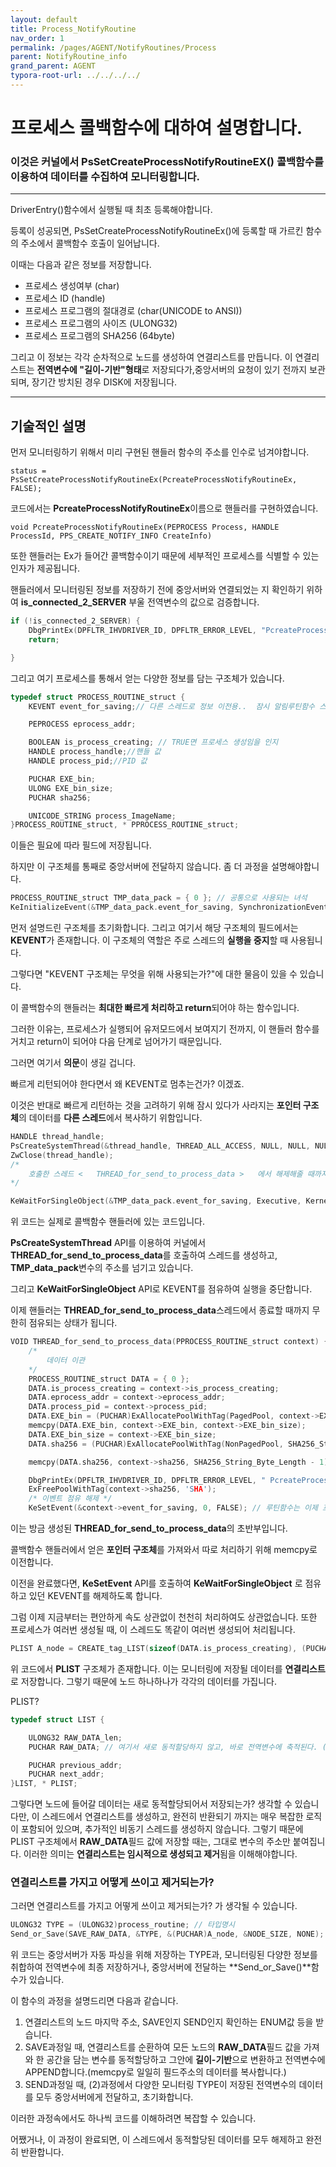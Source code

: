 ```yaml
---
layout: default
title: Process_NotifyRoutine
nav_order: 1
permalink: /pages/AGENT/NotifyRoutines/Process
parent: NotifyRoutine_info
grand_parent: AGENT
typora-root-url: ../../../../
---
```


# **프로세스 콜백함수에 대하여 설명합니다.**

### 이것은 커널에서 PsSetCreateProcessNotifyRoutineEX() 콜백함수를 이용하여 데이터를 수집하여 모니터링합니다.

---

DriverEntry()함수에서 실행될 때 최초 등록해야합니다. <br>

등록이 성공되면, PsSetCreateProcessNotifyRoutineEx()에 등록할 때 가르킨 함수의 주소에서 콜백함수 호출이 일어납니다.<br>

이때는 다음과 같은 정보를 저장합니다. 



- 프로세스 생성여부 (char)
- 프로세스 ID (handle)
- 프로세스 프로그램의 절대경로 (char(UNICODE to ANSI))
- 프로세스 프로그램의 사이즈 (ULONG32)
- 프로세스 프로그램의 SHA256 (64byte)



그리고 이 정보는 각각 순차적으로 노드를 생성하여 연결리스트를 만듭니다. 이 연결리스트는 **전역변수에 "길이-기반"형태**로 저장되다가,중앙서버의 요청이 있기 전까지 보관되며, 장기간 방치된 경우 DISK에 저장됩니다.

---

## 기술적인 설명<br>

 먼저 모니터링하기 위해서 미리 구현된 핸들러 함수의 주소를 인수로 넘겨야합니다.

`status = PsSetCreateProcessNotifyRoutineEx(PcreateProcessNotifyRoutineEx, FALSE);`

코드에서는 **PcreateProcessNotifyRoutineEx**이름으로 핸들러를 구현하였습니다.<br>

`void PcreateProcessNotifyRoutineEx(PEPROCESS Process, HANDLE ProcessId, PPS_CREATE_NOTIFY_INFO CreateInfo)`

또한 핸들러는 Ex가 들어간 콜백함수이기 때문에 세부적인 프로세스를 식별할 수 있는 인자가 제공됩니다. <br>



핸들러에서 모니터링된 정보를 저장하기 전에 중앙서버와 연결되었는 지 확인하기 위하여 **is_connected_2_SERVER** 부울 전역변수의 값으로 검증합니다. <br>

```c
if (!is_connected_2_SERVER) {
	DbgPrintEx(DPFLTR_IHVDRIVER_ID, DPFLTR_ERROR_LEVEL, "PcreateProcessNotifyRoutineEx -> is_connected_2_SERVER 값: FALSE \n");
	return;

}
```

그리고 여기 프로세스를 통해서 얻는 다양한 정보를 담는 구조체가 있습니다.<br>

```c
typedef struct PROCESS_ROUTINE_struct {
	KEVENT event_for_saving;// 다른 스레드로 정보 이전용..  잠시 알림루틴함수 스레드의 흐름을 얼리기 위함

	PEPROCESS eprocess_addr;

	BOOLEAN is_process_creating; // TRUE면 프로세스 생성임을 인지
	HANDLE process_handle;//핸들 값
	HANDLE process_pid;//PID 값

	PUCHAR EXE_bin;
	ULONG EXE_bin_size;
	PUCHAR sha256;

	UNICODE_STRING process_ImageName;
}PROCESS_ROUTINE_struct, * PPROCESS_ROUTINE_struct;
```

이들은 필요에 따라 필드에 저장됩니다. <br>

하지만 이 구조체를 통째로 중앙서버에 전달하지 않습니다. 좀 더 과정을 설명해야합니다. <br>

```c
PROCESS_ROUTINE_struct TMP_data_pack = { 0 }; // 공통으로 사용되는 녀석
KeInitializeEvent(&TMP_data_pack.event_for_saving, SynchronizationEvent, FALSE);// 이벤트 초기화 [1/?]
```

먼저 설명드린 구조체를 초기화합니다. 그리고 여기서 해당 구조체의 필드에서는 **KEVENT**가 존재합니다. 이 구조체의 역할은 주로 스레드의 **실행을 중지**할 때 사용됩니다. <br>

그렇다면 "KEVENT 구조체는 무엇을 위해 사용되는가?"에 대한 물음이 있을 수 있습니다. <br>

이 콜백함수의 핸들러는 **최대한 빠르게 처리하고 return**되어야 하는 함수입니다. <br>

그러한 이유는, 프로세스가 실행되어 유저모드에서 보여지기 전까지, 이 핸들러 함수를 거치고 return이 되어야 다음 단계로 넘어가기 때문입니다. <br>

그러면 여기서 **의문**이 생길 겁니다. <br>

빠르게 리턴되어야 한다면서 왜 KEVENT로 멈추는건가? 이겠죠.<br>

이것은 반대로 빠르게 리턴하는 것을 고려하기 위해 잠시 있다가 사라지는 **포인터 구조체**의 데이터를 **다른 스레드**에서 복사하기 위함입니다. 

```c
HANDLE thread_handle;
PsCreateSystemThread(&thread_handle, THREAD_ALL_ACCESS, NULL, NULL, NULL, THREAD_for_send_to_process_data, &TMP_data_pack); // 프로세스 정보를 스레드에 전달
ZwClose(thread_handle);
/*
	호출한 스레드	<	THREAD_for_send_to_process_data	>	에서 해제해줄 때까지 무한정 대기
*/

KeWaitForSingleObject(&TMP_data_pack.event_for_saving, Executive, KernelMode, FALSE, NULL); // 이벤트 점유
```

위 코드는 실제로 콜백함수 핸들러에 있는 코드입니다. <br>

**PsCreateSystemThread** API를 이용하여 커널에서 **THREAD_for_send_to_process_data**를 호출하여 스레드를 생성하고, **TMP_data_pack**변수의 주소를 넘기고 있습니다. <br>

그리고 **KeWaitForSingleObject** API로 KEVENT를 점유하여 실행을 중단합니다. <br>

이제 핸들러는 **THREAD_for_send_to_process_data**스레드에서 종료할 때까지 무한히 점유되는 상태가 됩니다. <br>

```c
VOID THREAD_for_send_to_process_data(PPROCESS_ROUTINE_struct context) {
	/*
		데이터 이관
	*/
	PROCESS_ROUTINE_struct DATA = { 0 };
	DATA.is_process_creating = context->is_process_creating;
	DATA.eprocess_addr = context->eprocess_addr;
	DATA.process_pid = context->process_pid;
	DATA.EXE_bin = (PUCHAR)ExAllocatePoolWithTag(PagedPool, context->EXE_bin_size, 'FILE');
	memcpy(DATA.EXE_bin, context->EXE_bin, context->EXE_bin_size);
	DATA.EXE_bin_size = context->EXE_bin_size;
	DATA.sha256 = (PUCHAR)ExAllocatePoolWithTag(NonPagedPool, SHA256_String_Byte_Length - 1, 'SHA');

	memcpy(DATA.sha256, context->sha256, SHA256_String_Byte_Length - 1);  //블루스크린 발생 ( PID_to_EXE 실패해서 그걸 가져와버린듯) 

	DbgPrintEx(DPFLTR_IHVDRIVER_ID, DPFLTR_ERROR_LEVEL, " PcreateProcessNotifyRoutineEx sha256_2 -> %s\n", DATA.sha256);
	ExFreePoolWithTag(context->sha256, 'SHA');
	/* 이벤트 점유 해제 */
	KeSetEvent(&context->event_for_saving, 0, FALSE); // 루틴함수는 이제 프로세스를 정상적으로 생성할 수 있게 된다. ( 단, 포인터는 이제 유효X ) 
```

이는 방금 생성된 **THREAD_for_send_to_process_data**의 초반부입니다. <br>

콜백함수 핸들러에서 얻은 **포인터 구조체**를 가져와서 따로 처리하기 위해 memcpy로 이전합니다.<br>

이전을 완료했다면, **KeSetEvent** API를 호출하여 **KeWaitForSingleObject** 로 점유하고 있던 KEVENT를 해제하도록 합니다. <br>

그럼 이제 지금부터는 편안하게 속도 상관없이 천천히 처리하여도 상관없습니다. 또한 프로세스가 여러번 생성될 때, 이 스레드도 똑같이 여러번 생성되어 처리됩니다. <br>

```c
PLIST A_node = CREATE_tag_LIST(sizeof(DATA.is_process_creating), (PUCHAR)&DATA.is_process_creating, NULL, &NODE_SIZE); // 1
```

위 코드에서 **PLIST** 구조체가 존재합니다. 이는 모니터링에 저장될 데이터를 **연결리스트**로 저장합니다. 그렇기 때문에 노드 하나하나가 각각의 데이터를 가집니다. <br>

PLIST?<br>

```c
typedef struct LIST {

	ULONG32 RAW_DATA_len;
	PUCHAR RAW_DATA; // 여기서 새로 동적할당하지 않고, 바로 전역변수에 축적된다. (결론= 전역변수에 저장 시, 비동기 처리 절대 불가능 ) 

	PUCHAR previous_addr;
	PUCHAR next_addr;
}LIST, * PLIST;
```

그렇다면 노드에 들어갈 데이터는 새로 동적할당되어서 저장되는가? 생각할 수 있습니다만, 이 스레드에서 연결리스트를 생성하고, 완전히 반환되기 까지는 매우 복잡한 로직이 포함되어 있으며, 추가적인 비동기 스레드를 생성하지 않습니다. 그렇기 때문에 PLIST 구조체에서 **RAW_DATA**필드 값에 저장할 때는, 그대로 변수의 주소만 붙여집니다. 이러한 의미는 **연결리스트는 임시적으로 생성되고 제거**됨을 이해해야합니다. <br>

### 연결리스트를 가지고 어떻게 쓰이고 제거되는가?<br>

그러면 연결리스트를 가지고 어떻게 쓰이고 제거되는가? 가 생각될 수 있습니다. <br>

```c
ULONG32 TYPE = (ULONG32)process_routine; // 타입명시
Send_or_Save(SAVE_RAW_DATA, &TYPE, &(PUCHAR)A_node, &NODE_SIZE, NONE);
```

위 코드는 중앙서버가 자동 파싱을 위해 저장하는 TYPE과, 모니터링된 다양한 정보를 취합하여 전역변수에 최종 저장하거나, 중앙서버에 전달하는 **Send_or_Save()**함수가 있습니다. <br>

이 함수의 과정을 설명드리면 다음과 같습니다.<br>

1. 연결리스트의 노드 마지막 주소, SAVE인지 SEND인지 확인하는 ENUM값 등을 받습니다.
2. SAVE과정일 때, 연결리스트를 순환하여 모든 노드의 **RAW_DATA**필드 값을 가져와 한 공간을 담는 변수를 동적할당하고 그안에 **길이-기반**으로 변환하고 전역변수에 APPEND합니다.(memcpy로 일일히 필드주소의 데이터를 복사합니다.)
3. SEND과정일 때, (2)과정에서 다양한 모니터링 TYPE이 저장된 전역변수의 데이터를 모두 중앙서버에게 전달하고, 초기화합니다. 

이러한 과정속에서도 하나씩 코드를 이해하려면 복잡할 수 있습니다. <br>

어쨌거나, 이 과정이 완료되면, 이 스레드에서 동적할당된 데이터를 모두 해제하고 완전히 반환합니다.
